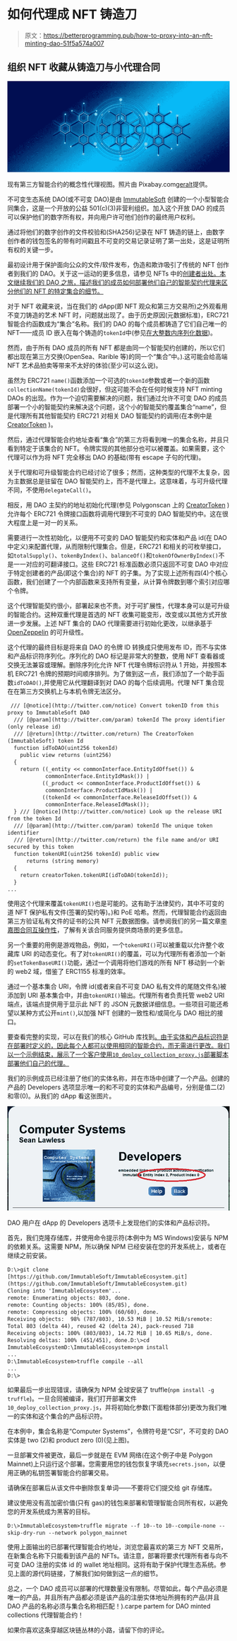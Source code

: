 # 如何代理成 NFT 铸造刀

> 原文：<https://betterprogramming.pub/how-to-proxy-into-an-nft-minting-dao-51f5a574a007>

## 组织 NFT 收藏从铸造刀与小代理合同

![](img/f80a835ab9a051667a434a84290fc190.png)

现有第三方智能合约的概念性代理视图。照片由 Pixabay.com[geralt](https://pixabay.com/users/geralt-9301/)提供。

不可变生态系统 DAO(或不可变 DAO)是由 [ImmutableSoft](https://immutablesoft.org) 创建的一个小型智能合同集合，这是一个开放的公益 501(c)(3)非营利组织。加入这个开放 DAO 的成员可以保护他们的数字所有权，并向用户许可他们创作的最终用户权利。

通过将他们的数字创作的文件校验和(SHA256)记录在 NFT 铸造的链上，由数字创作者的钱包签名的带有时间戳且不可变的交易记录证明了第一出处，这是证明所有权的关键一步。

最初设计用于保护面向公众的文件/软件发布，伪造和欺诈吸引了传统的 NFT 创作者到我们的 DAO。关于这一运动的更多信息，请参见 NFTs 中的[创建者出处。本文继续我们的 DAO 之旅，描述我们的成员如何部署他们自己的智能契约代理来区分他们的 NFT 的特定集合的细节。](/creator-provenance-within-nfts-7353e9e435c0)

对于 NFT 收藏来说，当在我们的 dApp(即 NFT 观众和第三方交易所)之外观看用不变刀铸造的艺术 NFT 时，问题就出现了。由于历史原因(元数据标准)，ERC721 智能合约函数成为“集合”名称。我们的 DAO 的每个成员都铸造了它们自己唯一的 NFT——成员 ID 嵌入在每个铸造的`tokenId`中(参见[在大整数内序列化数据](/serializing-data-within-large-integers-433684c8e7cd))。

然而，由于所有 DAO 成员的所有 NFT 都是由同一个智能契约创建的，所以它们都出现在第三方交换(OpenSea、Rarible 等)的同一个“集合”中。).这可能会给高端 NFT 艺术品拍卖等带来不太好的体验(至少可以这么说)。

虽然为 ERC721 `name()`函数添加一个可选的`tokenId`参数或者一个新的函数`collectionName(tokenId)`会很好，但这可能不会在任何时候支持 NFT minting DAOs 的出现。作为一个迫切需要解决的问题，我们通过允许不可变 DAO 的成员部署一个小的智能契约来解决这个问题，这个小的智能契约覆盖集合“name”，但是代理所有其他智能契约 ERC721 对相关 DAO 智能契约的调用(在本例中是 [CreatorToken](https://immutablesoft.github.io/ImmutableEcosystem/docs/CreatorToken.html) )。

然后，通过代理智能合约地址查看“集合”的第三方将看到唯一的集合名称，并且只看到特定于该集合的 NFT。令牌实现的其他部分也可以被覆盖。如果需要，这个代理可以作为将 NFT 完全移出 DAO 的基础(带有 escape 子句的代理)。

关于代理和可升级智能合约已经讨论了很多；然而，这种类型的代理不太复杂，因为主数据总是驻留在 DAO 智能契约上，而不是代理上。这意味着，与可升级代理不同，不使用`delegateCall()`。

相反，用 DAO 主契约的地址初始化代理(参见 Polygonscan 上的 [CreatorToken](https://polygonscan.com/address/0x02a5d5c9c22eedfabe54c42cd81f907ffb27567c#readProxyContract) )允许每个 ERC721 令牌接口函数将调用代理到不可变的 DAO 智能契约中。这在很大程度上是一对一的关系。

需要进行一次性初始化，以便用不可变的 DAO 智能契约和实体和产品 id(在 DAO 中定义)来配置代理，从而限制代理集合。但是，ERC721 和相关的可枚举接口，如`totalSupply()`、`tokenByIndex()`、`balanceOf()`和`tokenOfOwnerByIndex()`不是一一对应的可翻译接口。这些 ERC721 标准函数必须只返回不可变 DAO 中对应于特定创建者的产品(即这个集合)的 NFT 的子集。为了实现上述所有四(4)个核心函数，我们创建了一个内部函数来支持所有变量，从计算令牌数到哪个索引对应哪个令牌。

这个代理智能契约很小，部署起来也不贵。对于可扩展性，代理本身可以是可升级的智能合约。这种双重代理是首选的 NFT 收集可能变形，改变或以其他方式开放进一步发展。上述 NFT 集合的 DAO 代理需要进行初始化更改，以继承基于 [OpenZeppelin](https://www.openzeppelin.com/) 的可升级性。

这个代理的最终目标是将来自 DAO 的令牌 ID 转换成只使用发布 ID，而不与实体和产品标识符序列化。序列化的 DAO 标记是非常大的整数，使用 NFT 查看器或交换无法兼容或理解。删除序列化允许 NFT 代理令牌标识符从 1 开始，并按照本机 ERC721 令牌的预期时间顺序排列。为了做到这一点，我们添加了一个助手函数`idToDAO()`,并使用它从代理翻译到对 DAO 的每个后续调用。代理 NFT 集合现在在第三方交换机上与本机令牌无法区分。

```
 /// [@notice](http://twitter.com/notice) Convert tokenID from this proxy to ImmutableSoft DAO
  /// [@param](http://twitter.com/param) tokenId The proxy identifier (only release id)
  /// [@return](http://twitter.com/return) The CreatorToken (ImmutableSoft) token Id
  function idToDAO(uint256 tokenId)
    public view returns (uint256)
  {
    return ((_entity << commonInterface.EntityIdOffset()) &
            commonInterface.EntityIdMask()) |
           ((_product << commonInterface.ProductIdOffset()) &
            commonInterface.ProductIdMask()) |
           ((tokenId << commonInterface.ReleaseIdOffset()) &
            commonInterface.ReleaseIdMask());
  } /// [@notice](http://twitter.com/notice) Look up the release URI from the token Id
  /// [@param](http://twitter.com/param) tokenId The unique token identifier
  /// [@return](http://twitter.com/return) the file name and/or URI secured by this token
  function tokenURI(uint256 tokenId) public view
      returns (string memory)
  {
    return creatorToken.tokenURI(idToDAO(tokenId));
  }
...
```

使用这个代理来覆盖`tokenURI()`也是可能的。这有助于法律契约，其中不可变的道 NFT 保护私有文件(签署的契约等)。)和 PoE 哈希。然而，代理智能合约返回由第三方验证私有文件的证书的公共 NFT 元数据图像。请参阅我们的另一篇文章[李嘉图合同互操作性](/ricardian-contract-interoperability-9b9e2919dc43)，了解有关该合同服务提供商场景的更多信息。

另一个重要的用例是游戏物品，例如，一个`tokenURI()`可以被重载以允许整个收藏库 URI 的动态变化。有了对`tokenURI()`的覆盖，可以为代理所有者添加一个新的`setTokenBaseURI()`功能，通过一个调用将他们游戏的所有 NFT 移动到一个新的 web2 域，借鉴了 ERC1155 标准的效率。

通过一个基本集合 URI，令牌 id(或者来自不可变 DAO 私有文件的尾随文件名)被添加到 URI 基本集合中，并由`tokenURI()`输出。代理所有者负责托管 web2 URI 端点，该端点提供用于显示此 NFT 的 JSON 元数据详细信息。一些项目可能还希望以某种方式公开`mint()`,以加强 NFT 创建的一致性和/或简化与 DAO 相比的接口。

要查看完整的实现，可以在我们的核心 GitHub 库找到[。由于实体和产品标识符是在部署时定义的，因此每个人都可以使用相同的智能合约，而无需进行更改。我们以一个示例结束，展示了一个客户使用`10_deploy_collection_proxy.js`部署脚本部署他们自己的代理。](https://github.com/ImmutableSoft/ImmutableEcosystem/blob/master/contracts/CollectionProxy.sol)

我们的示例成员已经注册了他们的实体名称，并在市场中创建了一个产品。创建的产品的 Developers 选项显示唯一的和不可变的实体和产品编号，分别是值二(2)和零(0)。从我们的 dApp 看这张图片。

![](img/811556a1bef73cccd0239fdb98710ccc.png)

DAO 用户在 dApp 的 Developers 选项卡上发现他们的实体和产品标识符。

首先，我们克隆存储库，并使用命令提示符(本例中为 MS Windows)安装与 NPM 的依赖关系。这需要 NPM，所以确保 NPM 已经安装在您的开发系统上，或者在继续之前安装。

```
D:\>git clone [https://github.com/ImmutableSoft/ImmutableEcosystem.git](https://github.com/ImmutableSoft/ImmutableEcosystem.git)
Cloning into 'ImmutableEcosystem'...
remote: Enumerating objects: 803, done.
remote: Counting objects: 100% (85/85), done.
remote: Compressing objects: 100% (60/60), done.
Receiving objects:  98% (787/803), 10.53 MiB | 10.52 MiB/sremote: Total 803 (delta 44), reused 42 (delta 24), pack-reused 718
Receiving objects: 100% (803/803), 14.72 MiB | 10.65 MiB/s, done.
Resolving deltas: 100% (451/451), done.D:\>cd ImmutableEcosystemD:\ImmutableEcosystem>npm install
...
D:\ImmutableEcosystem>truffle compile --all
...
D:\>
```

如果最后一步出现错误，请确保为 NPM 全球安装了 truffle(`npm install -g truffle`)。一旦合同被编译，我们打开部署文件`10_deploy_collection_proxy.js`，并将初始化参数(下面粗体部分)更改为我们唯一的实体和这个集合的产品标识符。

在本例中，集合名称是“Computer Systems”，令牌符号是“CSI”，不可变的 DAO 实体是 two (2)和 product zero (0)(见上图)。

一旦部署文件被更改，最后一步就是在 EVM 网络(在这个例子中是 Polygon Mainnet)上只运行这个部署。您需要用您的钱包恢复字填充`secrets.json`，以便用正确的私钥签署智能合约部署交易。

请确保在部署后从该文件中删除恢复单词——不要将它们提交给 git 存储库。

建议使用没有高加密价值(只有 gas)的钱包来部署和管理智能合同所有权，以避免您的开发系统成为黑客的目标。

```
D:\>ImmutableEcosystem>truffle migrate --f 10--to 10--compile-none --skip-dry-run --network polygon_mainnet
```

使用上面输出的已部署代理智能合约地址，浏览您最喜欢的第三方 NFT 交易所，在新集合名称下只能看到该产品的 NFTs。请注意，部署将要求代理所有者与向不可变 DAO 注册的实体 id 的 wallet 地址相同。这将有助于保护代理生态系统。参见上面的源代码链接，了解我们如何做到这一点的细节。

总之，一个 DAO 成员可以部署的代理数量没有限制。尽管如此，每个产品必须是唯一的产品，并且所有产品都必须是该产品的注册实体地址所拥有的产品(并且 DAO 产品的名称必须与集合名称相匹配！).carpe partem for DAO minted collections 代理智能合约！

如果你喜欢这条穿越区块链丛林的小路，请留下你的评论。